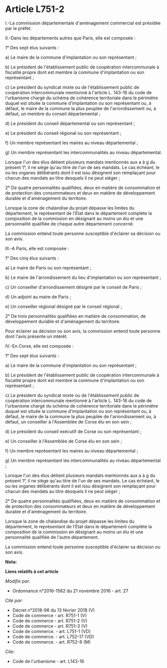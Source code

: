 # Article L751-2

I.-La commission départementale d'aménagement commercial est présidée par le préfet. 

II.-Dans les départements autres que Paris, elle est composée : 

1° Des sept élus suivants : 

a) Le maire de la commune d'implantation ou son représentant ; 

b) Le président de l'établissement public de coopération intercommunale à fiscalité propre dont est membre la commune
d'implantation ou son représentant ; 

c) Le président du syndicat mixte ou de l'établissement public de coopération intercommunale mentionné à l'article L. 143-16
du code de l'urbanisme chargé du schéma de cohérence territoriale dans le périmètre duquel est située la commune
d'implantation ou son représentant ou, à défaut, le maire de la commune la plus peuplée de l'arrondissement ou, à défaut, un
membre du conseil départemental ; 

d) Le président du conseil départemental ou son représentant ; 

e) Le président du conseil régional ou son représentant ; 

f) Un membre représentant les maires au niveau départemental ; 

g) Un membre représentant les intercommunalités au niveau départemental. 

Lorsque l'un des élus détient plusieurs mandats mentionnés aux a à g du présent 1°, il ne siège qu'au titre de l'un de ses
mandats. Le cas échéant, le ou les organes délibérants dont il est issu désignent son remplaçant pour chacun des mandats au
titre desquels il ne peut siéger ; 

2° De quatre personnalités qualifiées, deux en matière de consommation et de protection des consommateurs et deux en matière
de développement durable et d'aménagement du territoire. 

Lorsque la zone de chalandise du projet dépasse les limites du département, le représentant de l'Etat dans le département
complète la composition de la commission en désignant au moins un élu et une personnalité qualifiée de chaque autre
département concerné. 

La commission entend toute personne susceptible d'éclairer sa décision ou son avis. 

III.-A Paris, elle est composée : 

1° Des cinq élus suivants : 

a) Le maire de Paris ou son représentant ; 

b) Le maire de l'arrondissement du lieu d'implantation ou son représentant ; 

c) Un conseiller d'arrondissement désigné par le conseil de Paris ; 

d) Un adjoint au maire de Paris ; 

e) Un conseiller régional désigné par le conseil régional ; 

2° De trois personnalités qualifiées en matière de consommation, de développement durable et d'aménagement du territoire. 

Pour éclairer sa décision ou son avis, la commission entend toute personne dont l'avis présente un intérêt. 

IV.-En Corse, elle est composée : 

1° Des sept élus suivants : 

a) Le maire de la commune d'implantation ou son représentant ; 

b) Le président de l'établissement public de coopération intercommunale à fiscalité propre dont est membre la commune
d'implantation ou son représentant ; 

c) Le président du syndicat mixte ou de l'établissement public de coopération intercommunale mentionné à l'article L. 143-16
du code de l'urbanisme chargé du schéma de cohérence territoriale dans le périmètre duquel est située la commune
d'implantation ou son représentant ou, à défaut, le maire de la commune la plus peuplée de l'arrondissement ou, à défaut, un
conseiller à l'Assemblée de Corse élu en son sein ; 

d) Le président du conseil exécutif de Corse ou son représentant ; 

e) Un conseiller à l'Assemblée de Corse élu en son sein ; 

f) Un membre représentant les maires au niveau départemental ; 

g) Un membre représentant les intercommunalités au niveau départemental ; 

Lorsque l'un des élus détient plusieurs mandats mentionnés aux a à g du présent 1°, il ne siège qu'au titre de l'un de ses
mandats. Le cas échéant, le ou les organes délibérants dont il est issu désignent son remplaçant pour chacun des mandats au
titre desquels il ne peut siéger ; 

2° De quatre personnalités qualifiées, deux en matière de consommation et de protection des consommateurs et deux en matière
de développement durable et d'aménagement du territoire. 

Lorsque la zone de chalandise du projet dépasse les limites du département, le représentant de l'Etat dans le département
complète la composition de la commission en désignant au moins un élu et une personnalité qualifiée de l'autre département. 

La commission entend toute personne susceptible d'éclairer sa décision ou son avis.

**Nota:**



**Liens relatifs à cet article**

_Modifié par_:

  - Ordonnance n°2016-1562 du 21 novembre 2016 - art. 27

_Cité par_:

  - Décret n°2018-96 du 13 février 2018 (V)
  - Code de commerce - art. R751-1 (V)
  - Code de commerce - art. R751-2 (V)
  - Code de commerce - art. R751-3 (V)
  - Code de commerce. - art. L751-1 (VD)
  - Code de commerce. - art. L752-17 (VD)
  - Code de commerce. - art. R752-8 (M)

_Cite_:

  - Code de l'urbanisme - art. L143-16

